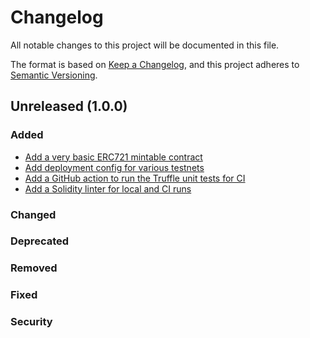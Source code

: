 # Changelog

All notable changes to this project will be documented in this file.

The format is based on [Keep a Changelog](https://keepachangelog.com/en/1.0.0/),
and this project adheres to [Semantic Versioning](https://semver.org/spec/v2.0.0.html).

## Unreleased (1.0.0)
### Added
- [Add a very basic ERC721 mintable contract](https://github.com/axna/scarce-editions/pull/1)
- [Add deployment config for various testnets](https://github.com/axna/scarce-editions/pull/8)
- [Add a GitHub action to run the Truffle unit tests for CI](https://github.com/axna/scarce-editions/pull/10)
- [Add a Solidity linter for local and CI runs](https://github.com/axna/scarce-editions/pull/13)
 
### Changed 
### Deprecated 
### Removed 
### Fixed
### Security 
